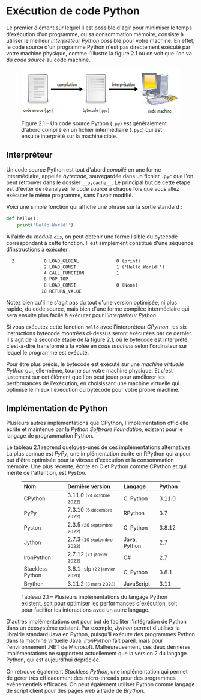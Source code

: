 # Exécution de code Python

Le premier élément sur lequel il est possible d'agir pour minimiser le temps d'exécution d'un programme, ou sa consommation mémoire, consiste à utiliser le meilleur *interpréteur Python* possible pour votre machine. En effet, le code source d'un programme Python n'est pas directement exécuté par votre machine physique, comme l'illustre la figure&nbsp;2.1 où on voit que l'on va du *code source* au code machine.

<figure>
  <img src="./python-chaine-compilation.png" width="520" height="135">
  <figcaption>Figure 2.1&nbsp;–&nbsp;Un code source Python (<code>.py</code>) est généralement d'abord compilé en un fichier intermédiaire (<code>.pyc</code>) qui est ensuite interprété sur la machine cible.</figcaption>
</figure>

## Interpréteur

Un code source Python est tout d'abord *compilé* en une forme intermédiaire, appelée *bytecode*, sauvegardée dans un fichier `.pyc` que l'on peut retrouver dans le dossier `__pycache__`. Le principal but de cette étape est d'éviter de réanalyser le code source à chaque fois que vous allez exécuter le même programme, sans l'avoir modifié.

Voici une simple fonction qui affiche une phrase sur la sortie standard :

``` python
def hello():
    print('Hello World!')
```

À l'aide du *module `dis`*, on peut obtenir une forme lisible du bytecode correspondant à cette fonction. Il est simplement constitué d'une séquence d'instructions à exécuter :

```
  2           0 LOAD_GLOBAL              0 (print)
              2 LOAD_CONST               1 ('Hello World!')
              4 CALL_FUNCTION            1
              6 POP_TOP
              8 LOAD_CONST               0 (None)
             10 RETURN_VALUE
```

Notez bien qu'il ne s'agit pas du tout d'une version optimisée, ni plus rapide, du code source, mais bien d'une forme compilée intermédiaire qui sera ensuite plus facile à exécuter pour l'*interpréteur Python*.

Si vous exécutez cette fonction `hello` avec l'interpréteur *CPython*, les six instructions bytecode montrées ci-dessus seront exécutées par ce dernier. Il s'agit de la seconde étape de la figure&nbsp;2.1, où le bytecode est interprété, c'est-à-dire transformé à la volée en *code machine* selon l'ordinateur sur lequel le programme est exécuté.

Pour être plus précis, le bytecode est exécuté sur une *machine virtuelle Python* qui, elle-même, tourne sur votre machine physique. Et c'est justement sur cet élément que l'on peut jouer pour améliorer les performances de l'exécution, en choisissant une machine virtuelle qui optimise le mieux l'exécution du bytecode pour votre propre machine.

## Implémentation de Python

Plusieurs autres implémentations que CPython, l'implémentation officielle écrite et maintenue par la *Python Software Foundation*, existent pour le langage de programmation Python.

Le tableau&nbsp;2.1 reprend quelques-unes de ces implémentations alternatives. La plus connue est *PyPy*, une implémentation écrite en RPython qui a pour but d'être optimisée pour la vitesse d'exécution et la consommation mémoire. Une plus récente, écrite en C et Python comme CPython et qui mérite de l'attention, est *Pyston*.

<figure>

  | Nom              | Dernière version                           | Langage      | Python |
  |:-----------------|:-------------------------------------------|:-------------|:-------|
  | CPython          | 3.11.0 <small>(24 octobre 2022)</small>    | C, Python    | 3.11.0 |
  | PyPy             | 7.3.10 <small>(6 décembre 2022)</small>    | RPython      | 3.7    |
  | Pyston           | 2.3.5 <small>(26 septembre 2022)</small>   | C, Python    | 3.8.12 |
  | Jython           | 2.7.3 <small>(10 septembre 2022)</small>   | Java, Python | 2.7    |
  | IronPython       | 2.7.12 <small>(21 janvier 2022)</small>    | C#           | 2.7    |
  | Stackless Python | 3.8.1-slp <small>(22 janvier 2020)</small> | C, Python    | 3.8.1  |
  | Brython          | 3.11.2 <small>(3 mars 2023)</small>        | JavaScript   | 3.11   |

  <figcaption>Tableau 2.1&nbsp;–&nbsp;Plusieurs implémentations du langage Python existent, soit pour optimiser les performances d'exécution, soit pour faciliter les interactions avec un autre langage.</figcaption>
</figure>

D'autres implémentations ont pour but de faciliter l'intégration de Python dans un écosystème existant. Par exemple, *Jython* permet d'utiliser la librairie standard Java en Python, puisqu'il exécute des programmes Python dans la machine virtuelle Java. *IronPython* fait pareil, mais pour l'environnement .NET de Microsoft. Malheureusement, ces deux dernières implémentations ne supportent actuellement que la version 2 du langage Python, qui est aujourd'hui dépréciée.

On retrouve également *Stackless Python*, une implémentation qui permet de gérer très efficacement des micro-threads pour des programmes évènementiels efficaces. On peut également utiliser Python comme langage de script client pour des pages web à l'aide de *Brython*.
